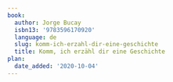 ```yaml
---
book:
  author: Jorge Bucay
  isbn13: '9783596170920'
  language: de
  slug: komm-ich-erzahl-dir-eine-geschichte
  title: Komm, ich erzähl dir eine Geschichte
plan:
  date_added: '2020-10-04'
---
```

